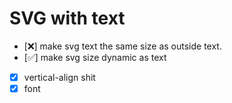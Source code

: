 #  SVG with text 

- [❌] make svg text the same size as outside text.
- [✅] make svg size dynamic as text
- [X] vertical-align shit
- [X] font
